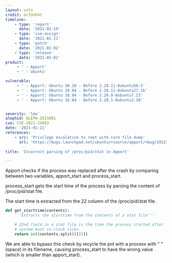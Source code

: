 ```yaml
---
layout: vuln
credit: Gr33nh4t
timeline:
    - type: 'report'
      date: '2021-01-19'
    - type: 'cve-assign'
      date: '2021-01-21'
    - type: 'patch'
      date: '2021-02-02'
    - type: 'release'
      date: '2021-02-02'
product:
     - ' - Apport'
     - ' - Ubuntu'

vulnerable:
     - ' - Apport: Ubuntu 20.10 - Before 2.20.11-0ubuntu50.5'
     - ' - Apport: Ubuntu 20.04 - Before 2.20.11-0ubuntu27.16'
     - ' - Apport: Ubuntu 18.04 - Before 2.20.9-0ubuntu7.23'
     - ' - Apport: Ubuntu 16.04 - Before 2.20.1-0ubuntu2.30'


severity: 'low'
alephid: ALEPH-2021001
cve: CVE-2021-25683
date: '2021-01-21'
references:
    - src: 'Privilege escalation to root with core file dump'
      url: 'https://bugs.launchpad.net/ubuntu/+source/apport/+bug/1912326'
  
title: 'Incorrect parsing of /proc/pid/stat in Apport'

---
```

Apport checks if the process was replaced after the crash by comparing between two variables, apport_start and process_start.

process_start gets the start time of the process by parsing the content of /proc/pid/stat file.

The start time is extracted from the 22 column of the /proc/pid/stat file.
```python
def get_starttime(contents):
    '''Extracts the starttime from the contents of a stat file'''

    # 22nd field in a stat file is the time the process started after
    # system boot in clock ticks.
    return int(contents.split()[21])
```

We are able to bypass this check by recycle the pid with a process with " "(space) in its filename, causing process_start to have the wrong value (which is smaller than apport_start).
